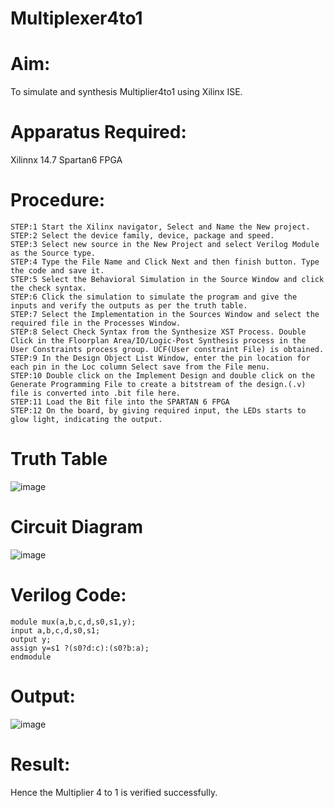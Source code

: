 # Multiplexer4to1
# Aim:
To simulate and synthesis Multiplier4to1 using Xilinx ISE.
# Apparatus Required:
Xilinnx 14.7 Spartan6 FPGA
# Procedure:
```
STEP:1 Start the Xilinx navigator, Select and Name the New project.
STEP:2 Select the device family, device, package and speed.
STEP:3 Select new source in the New Project and select Verilog Module as the Source type.
STEP:4 Type the File Name and Click Next and then finish button. Type the code and save it.
STEP:5 Select the Behavioral Simulation in the Source Window and click the check syntax.
STEP:6 Click the simulation to simulate the program and give the inputs and verify the outputs as per the truth table.
STEP:7 Select the Implementation in the Sources Window and select the required file in the Processes Window.
STEP:8 Select Check Syntax from the Synthesize XST Process. Double Click in the Floorplan Area/IO/Logic-Post Synthesis process in the User Constraints process group. UCF(User constraint File) is obtained.
STEP:9 In the Design Object List Window, enter the pin location for each pin in the Loc column Select save from the File menu.
STEP:10 Double click on the Implement Design and double click on the Generate Programming File to create a bitstream of the design.(.v) file is converted into .bit file here.
STEP:11 Load the Bit file into the SPARTAN 6 FPGA
STEP:12 On the board, by giving required input, the LEDs starts to glow light, indicating the output.
```
# Truth Table
![image](https://github.com/RESMIRNAIR/Multiplexer4to1/assets/154305926/f1dac9e1-e938-4072-bfa9-c17a0a54b7c7)
# Circuit Diagram
![image](https://github.com/RESMIRNAIR/Multiplexer4to1/assets/154305926/f8ea8610-f6fc-4de3-a68a-5a9a4cfcd673)
# Verilog Code:
```
module mux(a,b,c,d,s0,s1,y);
input a,b,c,d,s0,s1;
output y;
assign y=s1 ?(s0?d:c):(s0?b:a);
endmodule
```
# Output:
![image](https://github.com/GauravSunehl/Multiplexer4to1/assets/166976407/42fec2c6-9dae-4b49-b62b-335f7eb5f78d)
# Result:
Hence the Multiplier 4 to 1 is verified successfully.

